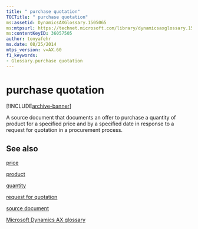 ```yaml
---
title: " purchase quotation"
TOCTitle: " purchase quotation"
ms:assetid: DynamicsAXGlossary.1505065
ms:mtpsurl: https://technet.microsoft.com/library/dynamicsaxglossary.1505065(v=AX.60)
ms:contentKeyID: 36057505
author: tonyafehr
ms.date: 08/25/2014
mtps_version: v=AX.60
f1_keywords:
- Glossary.purchase quotation
---
```


# purchase quotation


[!INCLUDE[archive-banner](includes/archive-banner.md)]

A source document that documents an offer to purchase a quantity of product for a specified price and by a specified date in response to a request for quotation in a procurement process.

## See also

[price](price.md)

[product](product.md)

[quantity](quantity.md)

[request for quotation](request-for-quotation.md)

[source document](source-document.md)

[Microsoft Dynamics AX glossary](glossary/microsoft-dynamics-ax-glossary.md)

  


